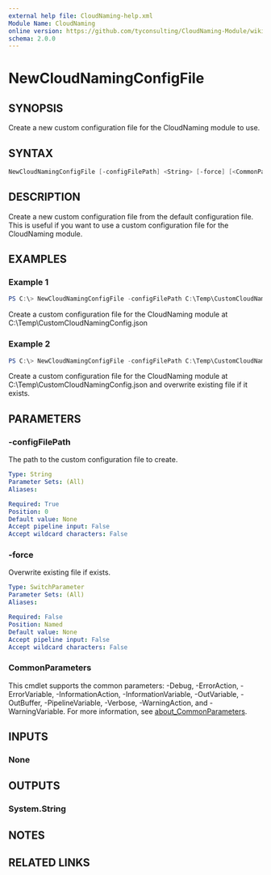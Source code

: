 ```yaml
---
external help file: CloudNaming-help.xml
Module Name: CloudNaming
online version: https://github.com/tyconsulting/CloudNaming-Module/wiki/NewCloudNamingConfigFile-Command
schema: 2.0.0
---
```


# NewCloudNamingConfigFile

## SYNOPSIS

Create a new custom configuration file for the CloudNaming module to use.

## SYNTAX

```powershell
NewCloudNamingConfigFile [-configFilePath] <String> [-force] [<CommonParameters>]
```

## DESCRIPTION

Create a new custom configuration file from the default configuration file. This is useful if you want to use a custom configuration file for the CloudNaming module.

## EXAMPLES

### Example 1

```powershell
PS C:\> NewCloudNamingConfigFile -configFilePath C:\Temp\CustomCloudNamingConfig.json
```

Create a custom configuration file for the CloudNaming module at C:\Temp\CustomCloudNamingConfig.json

### Example 2

```powershell
PS C:\> NewCloudNamingConfigFile -configFilePath C:\Temp\CustomCloudNamingConfig.json -force
```

Create a custom configuration file for the CloudNaming module at C:\Temp\CustomCloudNamingConfig.json and overwrite existing file if it exists.

## PARAMETERS

### -configFilePath

The path to the custom configuration file to create.

```yaml
Type: String
Parameter Sets: (All)
Aliases:

Required: True
Position: 0
Default value: None
Accept pipeline input: False
Accept wildcard characters: False
```

### -force

Overwrite existing file if exists.

```yaml
Type: SwitchParameter
Parameter Sets: (All)
Aliases:

Required: False
Position: Named
Default value: None
Accept pipeline input: False
Accept wildcard characters: False
```

### CommonParameters

This cmdlet supports the common parameters: -Debug, -ErrorAction, -ErrorVariable, -InformationAction, -InformationVariable, -OutVariable, -OutBuffer, -PipelineVariable, -Verbose, -WarningAction, and -WarningVariable. For more information, see [about_CommonParameters](http://go.microsoft.com/fwlink/?LinkID=113216).

## INPUTS

### None

## OUTPUTS

### System.String

## NOTES

## RELATED LINKS
